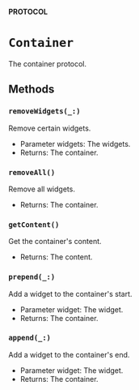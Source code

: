 **PROTOCOL**

# `Container`

The container protocol.

## Methods
### `removeWidgets(_:)`

Remove certain widgets.
- Parameter widgets: The widgets.
- Returns: The container.

### `removeAll()`

Remove all widgets.
- Returns: The container.

### `getContent()`

Get the container's content.
- Returns: The content.

### `prepend(_:)`

Add a widget to the container's start.
- Parameter widget: The widget.
- Returns: The container.

### `append(_:)`

Add a widget to the container's end.
- Parameter widget: The widget.
- Returns: The container.
